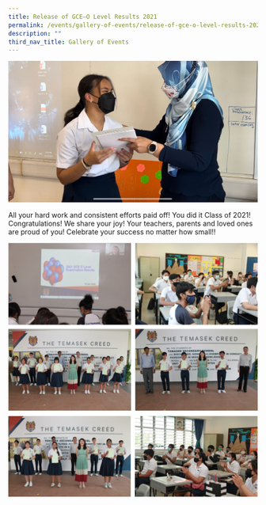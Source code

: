 ```yaml
---
title: Release of GCE–O Level Results 2021
permalink: /events/gallery-of-events/release-of-gce-o-level-results-2021/
description: ""
third_nav_title: Gallery of Events
---
```

![](/images/2022%20o%20level%20results%201.jpg)

All your hard work and consistent efforts paid off! You did it Class of 2021! Congratulations! We share your joy! Your teachers, parents and loved ones are proud of you! Celebrate your success no matter how small!!

![](/images/o%20level%202021.png)
![](/images/o%20level%202021-2.png)